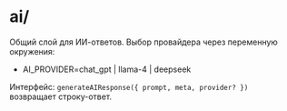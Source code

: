 # ai/
Общий слой для ИИ-ответов. Выбор провайдера через переменную окружения:

- AI_PROVIDER=chat_gpt | llama-4 | deepseek

Интерфейс: `generateAIResponse({ prompt, meta, provider? })` возвращает строку-ответ.
